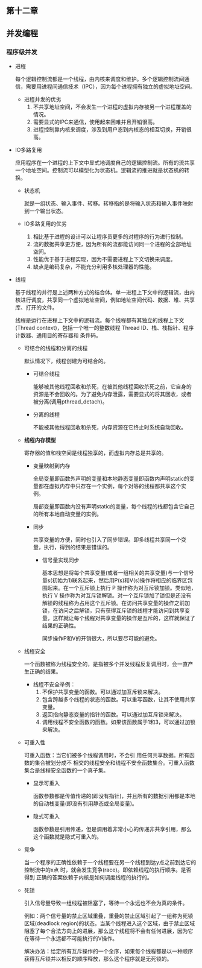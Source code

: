 ## 第十二章

## 并发编程

### 程序级并发

* 进程

  每个逻辑控制流都是一个线程，由内核来调度和维护。多个逻辑控制流间通信，需要用进程间通信技术（IPC），因为每个进程拥有独立的虚拟地址空间。

  * 进程并发的优劣
    1. 不共享地址空间，不会发生一个进程的虚拟内存被另一个进程覆盖的情况。
    2. 需要显式的IPC来通信，使用起来困难并且开销很高。
    3. 进程控制靠内核来调度，涉及到用户态到内核态的相互切换，开销很高。

* IO多路复用

  应用程序在一个进程的上下文中显式地调度自己的逻辑控制流。所有的流共享一个地址空间。控制流可以模型化为状态机。逻辑流的推进就是状态机的转换。

  * 状态机

    就是一组状态、输入事件、转移。转移指的是将输入状态和输入事件映射到一个输出状态。

  * IO多路复用的优劣

    1. 相比基于进程的设计可以让程序员更多的对程序的行为进行控制。
    2. 流的数据共享更方便，因为所有的流都能访问同一个进程的全部地址空间。
    3. 性能优于基于进程实现，因为不需要进程上下文切换来调度。
    4. 缺点是编码复杂，不能充分利用多核处理器的性能。

* 线程

  基于线程的并行是上述两种方式的结合体。单一进程上下文中的逻辑流，由内核进行调度，共享同一个虚拟地址空间，例如地址空间代码、数据、堆、共享库、打开的文件。

  线程是运行在进程上下文中的逻辑流。每个线程都有其独立的线程上下文(Thread context)，包括一个唯一的整数线程 Thread ID、栈、栈指针、程序计数器、通用目的寄存器和 条件码。

   * 可结合的线程和分离的线程

     默认情况下，线程创建为可结合的。

     * 可结合线程

       能够被其他线程回收和杀死，在被其他线程回收杀死之前，它自身的资源是不会回收的。为了避免内存泄露，需要显式的将其回收，或者被分离(调用pthread_detach)。

     * 分离的线程

       不能被其他线程回收和杀死，内存资源在它终止时系统自动回收。

  * **线程内存模型**

    寄存器的值和栈空间是线程独享的，而虚拟内存总是共享的。

    * 变量映射到内存

      全局变量即函数外声明的变量和本地静态变量即函数内声明static的变量都在虚拟内存中只存在一个实例，每个对等的线程都共享这个实例。

      局部变量即函数内没有声明static的变量，每个线程的栈都包含它自己的所有本地自动变量的实例。

    * 同步

      共享变量的方便，同时也引入了同步错误。即多线程共享同一个变量，执行，得到的结果是错误的。

      * 信号量实现同步

        基本思想是将每个共享变量(或者一组相关的共享变量)与一个信号量s(初始为1)联系起来，然后用P(s)和V(s)操作将相应的临界区包围起来。在一个互斥锁上执行 P 操作称为对互斥锁加锁。类似地，执行 V 操作称为对互斥锁解锁。对一个互斥锁加了锁但是还没有解锁的线程称为占用这个互斥锁。在访问共享变量的操作之前加锁，在访问之后解锁，只有获得互斥锁的线程才能访问到共享变量，这样就让每个线程对共享变量的操作是互斥的，这样就保证了结果的正确性。

        同步操作P和V的开销很大，所以要尽可能的避免。

  * 线程安全

    一个函数被称为线程安全的，是指被多个并发线程反复调用时，会一直产生正确的结果。

    * 线程不安全举例：
      1. 不保护共享变量的函数。可以通过加互斥锁来解决。
      2. 包含跨越多个线程的状态的函数。可以重写函数，让其不使用共享变量。
      3. 返回指向静态变量的指针的函数。可以通过加互斥锁来解决。
      4. 调用线程不安全函数的函数。如果该函数属于1和3，可以通过加锁来解决。

  * 可重入性

    可重入函数：当它们被多个线程调用时，不会引 用任何共享数据。所有函数的集合被划分成不 相交的线程安全和线程不安全函数集合。可重入函数集合是线程安全函数的一个真子集。

    * 显示可重入

      函数参数都是传值传递的(即没有指针)，并且所有的数据引用都是本地的自动栈变量(即没有引用静态或全局变量)。

    * 隐式可重入

      函数参数是引用传递，但是调用着非常小心的传递非共享引用，那么这个函数就是隐式可重入的。

  * 竞争

    当一个程序的正确性依赖于一个线程要在另一个线程到达y点之前到达它的控制流中的x点 时，就会发生竞争(race)。即依赖线程的执行顺序。是否得到 正确的答案依赖于内核是如何调度线程的执行的。

  * 死锁

    引入信号量导致一组线程被阻塞了，等待一个永远也不会为真的条件。

    例如：两个信号量的禁止区域重叠，重叠的禁止区域引起了一组称为死锁区域(deadlock region)的状态。当某个线程进入这个区域，由于禁止区域阻塞了每个合法方向上的进展，那么这个线程将不会有任何进展，因为它在等待一个永远都不可能执行的V操作。

    解决办法：给定所有互斥操作的一个全序，如果每个线程都是以一种顺序 获得互斥锁并以相反的顺序释放，那么这个程序就是无死锁的。

  

  

  

  